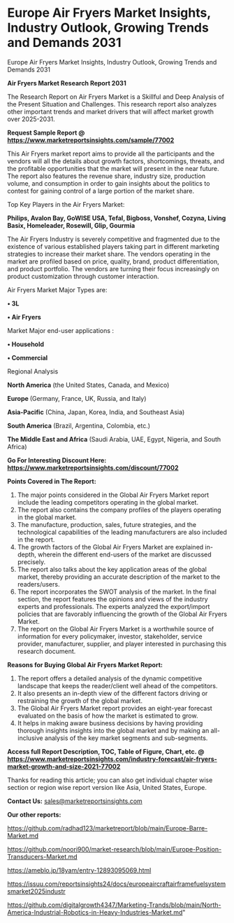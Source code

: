 # Europe Air Fryers Market Insights, Industry Outlook, Growing Trends and Demands 2031
Europe Air Fryers Market Insights, Industry Outlook, Growing Trends and Demands 2031

<strong>Air Fryers Market Research Report 2031</strong>

The Research Report on Air Fryers Market is a Skillful and Deep Analysis of the Present Situation and Challenges. This research report also analyzes other important trends and market drivers that will affect market growth over 2025-2031.

<strong>Request Sample Report @ <a href=https://www.marketreportsinsights.com/sample/77002>https://www.marketreportsinsights.com/sample/77002</a></strong>

This Air Fryers market report aims to provide all the participants and the vendors will all the details about growth factors, shortcomings, threats, and the profitable opportunities that the market will present in the near future. The report also features the revenue share, industry size, production volume, and consumption in order to gain insights about the politics to contest for gaining control of a large portion of the market share.

Top Key Players in the Air Fryers Market:

<strong>Philips, Avalon Bay, GoWISE USA, Tefal, Bigboss, Vonshef, Cozyna, Living Basix, Homeleader, Rosewill, Glip, Gourmia</strong>

The Air Fryers Industry is severely competitive and fragmented due to the existence of various established players taking part in different marketing strategies to increase their market share. The vendors operating in the market are profiled based on price, quality, brand, product differentiation, and product portfolio. The vendors are turning their focus increasingly on product customization through customer interaction.

Air Fryers Market Major Types are:

<strong>• 3L

• Air Fryers</strong>

Market Major end-user applications :

<strong>• Household

• Commercial</strong>

Regional Analysis

</u><strong><b>North America</b></strong> (the United States, Canada, and Mexico)

<strong><b>Europe </b></strong>(Germany, France, UK, Russia, and Italy)

<strong><b>Asia-Pacific</b></strong> (China, Japan, Korea, India, and Southeast Asia)

<strong><b>South America</b></strong> (Brazil, Argentina, Colombia, etc.)

<strong><b>The Middle East and Africa</b></strong> (Saudi Arabia, UAE, Egypt, Nigeria, and South Africa)

<strong>Go For Interesting Discount Here: <a href=https://www.marketreportsinsights.com/discount/77002>https://www.marketreportsinsights.com/discount/77002</a></strong>

<strong>Points Covered in The Report:</strong>
<ol>
  <li>The major points considered in the Global Air Fryers Market report include the leading competitors operating in the global market.</li>
  <li>The report also contains the company profiles of the players operating in the global market.</li>
  <li>The manufacture, production, sales, future strategies, and the technological capabilities of the leading manufacturers are also included in the report.</li>
  <li>The growth factors of the Global Air Fryers Market are explained in-depth, wherein the different end-users of the market are discussed precisely.</li>
  <li>The report also talks about the key application areas of the global market, thereby providing an accurate description of the market to the readers/users.</li>
  <li>The report incorporates the SWOT analysis of the market. In the final section, the report features the opinions and views of the industry experts and professionals. The experts analyzed the export/import policies that are favorably influencing the growth of the Global Air Fryers Market.</li>
  <li>The report on the Global Air Fryers Market is a worthwhile source of information for every policymaker, investor, stakeholder, service provider, manufacturer, supplier, and player interested in purchasing this research document.</li>
</ol>
<strong>Reasons for Buying Global Air Fryers Market Report:</strong>

<ol>
  <li>The report offers a detailed analysis of the dynamic competitive landscape that keeps the reader/client well ahead of the competitors.</li>
  <li>It also presents an in-depth view of the different factors driving or restraining the growth of the global market.</li>
  <li>The Global Air Fryers Market report provides an eight-year forecast evaluated on the basis of how the market is estimated to grow.</li>
  <li>It helps in making aware business decisions by having providing thorough insights insights into the global market and by making an all-inclusive analysis of the key market segments and sub-segments.</li>
</ol>
<strong>Access full Report Description, TOC, Table of Figure, Chart, etc. @ <a href=https://www.marketreportsinsights.com/industry-forecast/air-fryers-market-growth-and-size-2021-77002>https://www.marketreportsinsights.com/industry-forecast/air-fryers-market-growth-and-size-2021-77002</a></strong>


Thanks for reading this article; you can also get individual chapter wise section or region wise report version like Asia, United States, Europe.

<strong>Contact Us:</strong>
sales@marketreportsinsights.com

<strong>Our other reports:</strong>

<a href=https://github.com/radhad123/marketreport/blob/main/Europe-Barre-Market.md>https://github.com/radhad123/marketreport/blob/main/Europe-Barre-Market.md</a>

<a href=https://github.com/noori900/market-research/blob/main/Europe-Position-Transducers-Market.md>https://github.com/noori900/market-research/blob/main/Europe-Position-Transducers-Market.md</a>

<a href=https://ameblo.jp/18yam/entry-12893095069.html>https://ameblo.jp/18yam/entry-12893095069.html</a>

<a href=https://issuu.com/reportsinsights24/docs/europeaircraftairframefuelsystemsmarket2025industr>https://issuu.com/reportsinsights24/docs/europeaircraftairframefuelsystemsmarket2025industr</a>

<a href=https://github.com/digitalgrowth4347/Marketing-Trands/blob/main/North-America-Industrial-Robotics-in-Heavy-Industries-Market.md>https://github.com/digitalgrowth4347/Marketing-Trands/blob/main/North-America-Industrial-Robotics-in-Heavy-Industries-Market.md</a>"
